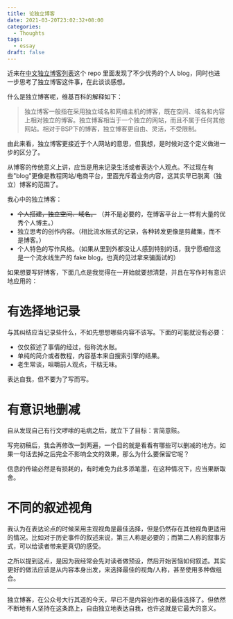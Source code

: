 ```yaml
---
title: 论独立博客
date: 2021-03-20T23:02:32+08:00
categories:
  - Thoughts
tags:
  - essay
draft: false
---
```


近来在[中文独立博客列表](https://github.com/timqian/chinese-independent-blogs)这个 repo 里面发现了不少优秀的个人 blog，同时也进一步思考了独立博客这件事，在此谈谈感想。

什么是独立博客呢，维基百科的解释如下：

> 独立博客一般指在采用独立域名和网络主机的博客，既在空间、域名和内容上相对独立的博客。独立博客相当于一个独立的网站，而且不属于任何其他网站。相对于BSP下的博客，独立博客更自由、灵活，不受限制。

由此来看，独立博客更接近于个人网站的意思，但我想，是时候对这个定义做进一步的区分了。

从博客的传统意义上讲，应当是用来记录生活或者表达个人观点。不过现在有些"blog"更像是教程网站/电商平台，里面充斥着业务内容，这其实早已脱离（独立）博客的范围了。

我心中的独立博客：

- ~~个人搭建，独立空间、域名。~~ （并不是必要的，在博客平台上一样有大量的优秀个人博主。）
- 独立思考的创作内容。（相比流水账式的记录，各种转发更像是剪藏集，而不是博客。）
- 个人特色的写作风格。（如果从里到外都没让人感到特别的话，我宁愿相信这是一个流水线生产的 fake blog，也真的见过拿来骗面试的）

如果想要写好博客，下面几点是我觉得在一开始就要想清楚，并且在写作时有意识地应用的：

# 有选择地记录

与其纠结应当记录些什么，不如先想想哪些内容不该写。下面的可能就没有必要：

- 仅仅叙述了事情的经过，俗称流水账。
- 单纯的简介或者教程，内容基本来自搜索引擎的结果。
- 老生常谈，咀嚼前人观点，干枯无味。

表达自我，但不要为了写而写。

# 有意识地删减

自从发现自己有行文啰嗦的毛病之后，就立下了目标：言简意赅。

写完初稿后，我会再修改一到两遍，一个目的就是看看有哪些可以删减的地方。如果一句话去掉之后完全不影响全文的效果，那么为什么要保留它呢？

信息的传输必然是有损耗的，有时难免为此多添笔墨，在这种情况下，应当果断取舍。

# 不同的叙述视角
我认为在表达论点的时候采用主观视角是最佳选择，但是仍然存在其他视角更适用的情况。比如对于历史事件的叙述来说，第三人称是必要的；而第二人称的叙事方式，可以给读者带来更真切的感受。

之所以提到这点，是因为我经常会先对读者做预设，然后开始苦恼如何叙述。其实更好的做法应该是从内容本身出发，来选择最佳的视角/人称，甚至使用多种做组合。

---

独立博客，在公众号大行其道的今天，早已不是内容创作者的最佳选择了。但依然不断地有人坚持在这条路上，自由独立地表达自我，也许这就是它最大的意义。

